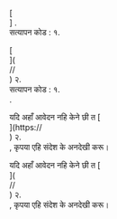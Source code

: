 [<br host>] .<br action>सत्यापन कोड : १.<br code>

[<br host>](<br protocol>//<br host>) २.<br action>सत्यापन कोड : १.<br code>.

यदि अहाँ आवेदन नहि केने छी त [<br host>](https://<br host>) २.<br action>, कृपया एहि संदेश के अनदेखी करू।

यदि अहाँ आवेदन नहि केने छी त [<br host>](<br protocol>//<br host>) २.<br action>, कृपया एहि संदेश के अनदेखी करू।
